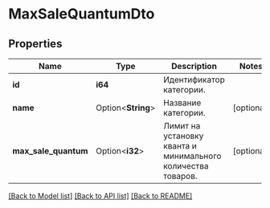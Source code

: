 # MaxSaleQuantumDto

## Properties

Name | Type | Description | Notes
------------ | ------------- | ------------- | -------------
**id** | **i64** | Идентификатор категории. | 
**name** | Option<**String**> | Название категории. | [optional]
**max_sale_quantum** | Option<**i32**> | Лимит на установку кванта и минимального количества товаров. | [optional]

[[Back to Model list]](../README.md#documentation-for-models) [[Back to API list]](../README.md#documentation-for-api-endpoints) [[Back to README]](../README.md)


